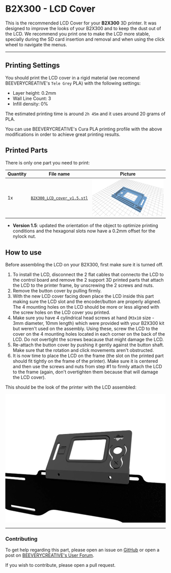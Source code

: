 # B2X300 - LCD Cover

This is the recommended LCD Cover for your **B2X300** 3D printer.
It was designed to improve the looks of your B2X300 and to keep the dust out of the LCD. We recommend you print one to make the LCD more stable, specially during the SD card insertion and removal and when using the click wheel to navigate the menus.

---

## Printing Settings
You should print the LCD cover in a rigid material (we recomend BEEVERYCREATIVE's `Tele Grey` PLA) with the following settings:
- Layer height: 0.2mm
- Wall Line Count: 3
- Infill density: 0%

The estimated printing time is around `2h 45m` and it uses around 20 grams of PLA.

You can use BEEVERYCREATIVE's Cura PLA printing profile with the above modifications in order to achieve great printing results.


## Printed Parts

There is only one part you need to print:

| Quantity | File name                   | Picture                    |
| -------- | --------------------------- | -------------------------- |
| 1x       | [`B2X300_LCD_cover_v1.5.stl`](https://github.com/beeverycreative/B2X300-resources/blob/master/3D_Printed_Parts/LCD_Cover/B2X300_LCD_cover_v1.5.stl) | ![](lcd-cover-preview.png) |

- **Version 1.5**: updated the orientation of the object to optimize printing conditions and the hexagonal slots now have a 0.2mm offset for the nylock nut.

## How to use

Before assembling the LCD on your B2X300, first make sure it is turned off.

1. To install the LCD, disconnect the 2 flat cables that connecto the LCD to the control board and remove the 2 support 3D printed parts that attach the LCD to the printer frame, by unscrewing the 2 screws and nuts.
2. Remove the button cover by pulling firmly.
3. With the new LCD cover facing down place the LCD inside this part making sure the LCD slot and the encoder/button are properly aligned. The 4 mounting holes on the LCD should be more or less aligned with the screw holes on the LCD cover you printed.
4. Make sure you have 4 cylindrical head screws at hand  (`M3x10` size - 3mm diameter, 10mm length) which were provided with your B2X300 kit but weren't used on the assembly. Using these, screw the LCD to the cover on the 4 mounting holes located in each corner on the back of the LCD. Do not overtight the screws beacause that might damage the LCD.
5. Re-attach the button cover by pushing it gently against the button shaft. Make sure that the rotation and click movements aren't obstructed.
6. It is now time to place the LCD on the frame (the slot on the printed part should fit tightly on the frame of the printer). Make sure it is centered and then use the screws and nuts from step #1 to firmly attach the LCD to the frame (again, don't overtighten them because that will damage the LCD cover).

This should be the look of the printer with the LCD assembled:

![](renders/lcd_cover_front.png)


---

### Contributing
To get help regarding this part, please open an issue on [GitHub](https://github.com/beeverycreative/B2X300-resources/issues) or open a post on [BEEVERYCREATIVE's User Forum](https://beeverycreative.com/forum/).

If you wish to contribute, please open a pull request.
